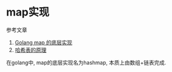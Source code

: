 # map实现

参考文章

1. [Golang map 的底层实现](https://www.jianshu.com/p/aa0d4808cbb8)
2. [哈希表的原理](https://www.cnblogs.com/funtrin/p/16060350.html)


在golang中, map的底层实现名为hashmap, 本质上由数组+链表完成.

